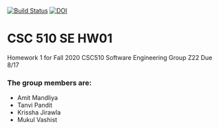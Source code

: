 [![Build Status](https://travis-ci.org/AmitMandliya/Csc510SeHw01.svg?branch=master)](https://travis-ci.org/AmitMandliya/Csc510SeHw01)
[![DOI](https://zenodo.org/badge/DOI/10.5281/zenodo.3988305.svg)](https://doi.org/10.5281/zenodo.3988305)

# CSC 510 SE HW01
Homework 1 for Fall 2020 CSC510 Software Engineering Group Z22
Due 8/17

### The group members are:
* Amit Mandliya
* Tanvi Pandit
* Krissha Jirawla
* Mukul Vashist
